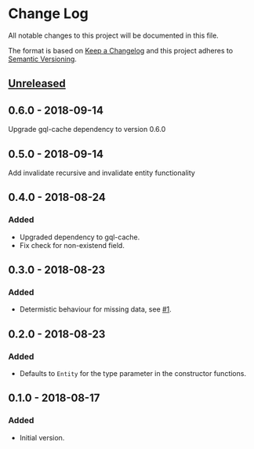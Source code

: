 # Change Log

All notable changes to this project will be documented in this file.

The format is based on [Keep a Changelog](http://keepachangelog.com/)
and this project adheres to [Semantic Versioning](http://semver.org/).

## [Unreleased]

## 0.6.0 - 2018-09-14

Upgrade gql-cache dependency to version 0.6.0

## 0.5.0 - 2018-09-14

Add invalidate recursive and invalidate entity functionality

## 0.4.0 - 2018-08-24

### Added

- Upgraded dependency to gql-cache.
- Fix check for non-existend field.

## 0.3.0 - 2018-08-23

### Added

- Determistic behaviour for missing data, see [#1](https://github.com/dividab/gql-cache-patch/issues/1).

## 0.2.0 - 2018-08-23

### Added

- Defaults to `Entity` for the type parameter in the constructor functions.

## 0.1.0 - 2018-08-17

### Added

- Initial version.

[unreleased]: https://github.com/dividab/tsconfig-paths/compare/0.3.0...master
[0.3.0]: https://github.com/dividab/tsconfig-paths/compare/0.2.0...0.3.0
[0.2.0]: https://github.com/dividab/tsconfig-paths/compare/0.1.0...0.2.0
